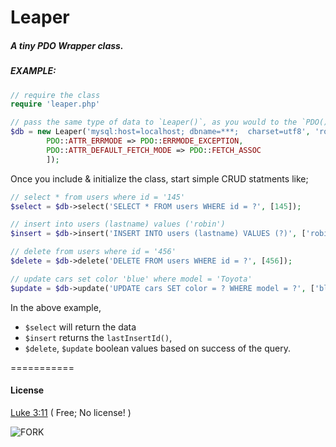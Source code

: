 # Leaper

##### A tiny PDO Wrapper class.

##### EXAMPLE: 
```` php
// require the class
require 'leaper.php'

// pass the same type of data to `Leaper()`, as you would to the `PDO()` object. 
$db = new Leaper('mysql:host=localhost; dbname=***;  charset=utf8', 'root', 'test',  [
		PDO::ATTR_ERRMODE => PDO::ERRMODE_EXCEPTION,
		PDO::ATTR_DEFAULT_FETCH_MODE => PDO::FETCH_ASSOC 
		]);
````

Once you include & initialize the class, start simple CRUD statments like; 

```` php
// select * from users where id = '145'
$select = $db->select('SELECT * FROM users WHERE id = ?', [145]);

// insert into users (lastname) values ('robin')
$insert = $db->insert('INSERT INTO users (lastname) VALUES (?)', ['robin']);

// delete from users where id = '456'
$delete = $db->delete('DELETE FROM users WHERE id = ?', [456]);

// update cars set color 'blue' where model = 'Toyota'
$update = $db->update('UPDATE cars SET color = ? WHERE model = ?', ['blue', 'Toyota']);
````
In the above example, 
 - `$select` will return the data
 - `$insert` returns the `lastInsertId()`,
 - `$delete`, `$update` boolean values based on success of the query.

===========
#### License  
[Luke 3:11](http://www.kingjamesbibleonline.org/Luke-3-11/) ( Free; No license! )

![FORK](http://i.imm.io/1m2WW.png)
